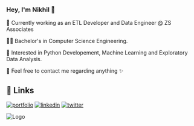 
### Hey, I'm Nikhil 👋



🌱 Currently working as an ETL Developer and Data Engineer @ ZS Associates

👨‍🎓 Bachelor's in Computer Science Engineering.

🤯 Interested in Python Developement, Machine Learning and Exploratory Data Analysis.

📧 Feel free to contact me regarding anything ✨



## 🔗 Links
[![portfolio](https://img.shields.io/badge/my_portfolio-000?style=for-the-badge&logo=ko-fi&logoColor=white)](https://nikhil-jha.netlify.app/)
[![linkedin](https://img.shields.io/badge/linkedin-0A66C2?style=for-the-badge&logo=linkedin&logoColor=white)](https://www.linkedin.com/in/nikhil-jha-2000/)
[![twitter](https://img.shields.io/badge/twitter-1DA1F2?style=for-the-badge&logo=twitter&logoColor=white)](https://twitter.com/fomomomo_)


![Logo](https://cdn.discordapp.com/attachments/1188477396412796999/1319426665910243388/neil-patrick-harris-work.gif?ex=6765eb56&is=676499d6&hm=deab35d5962a8054c7d310cffe880a5783a8d35db40c5a90df9030f4b3dc26c8&)

